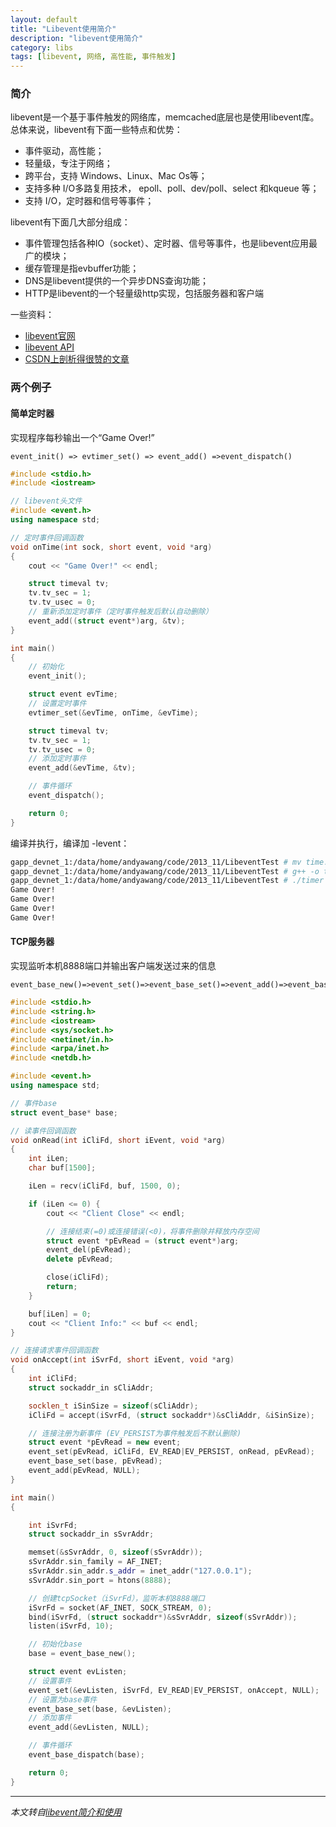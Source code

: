 ```yaml
---
layout: default
title: "Libevent使用简介"
description: "libevent使用简介"
category: libs
tags: [libevent, 网络, 高性能, 事件触发]
---
```


### 简介
libevent是一个基于事件触发的网络库，memcached底层也是使用libevent库。
总体来说，libevent有下面一些特点和优势：

* 事件驱动，高性能；
* 轻量级，专注于网络；
* 跨平台，支持 Windows、Linux、Mac Os等；
* 支持多种 I/O多路复用技术， epoll、poll、dev/poll、select 和kqueue 等；
* 支持 I/O，定时器和信号等事件；

libevent有下面几大部分组成：

* 事件管理包括各种IO（socket）、定时器、信号等事件，也是libevent应用最广的模块；
* 缓存管理是指evbuffer功能；
* DNS是libevent提供的一个异步DNS查询功能；
* HTTP是libevent的一个轻量级http实现，包括服务器和客户端

一些资料：

* [libevent官网](http://libevent.org/)
* [libevent API](http://www.monkey.org/~provos/libevent/doxygen-2.0.1/index.html)
* [CSDN上剖析得很赞的文章](http://blog.csdn.net/sparkliang/article/details/4957667)

### 两个例子
#### 简单定时器
实现程序每秒输出一个“Game Over!”

    event_init() => evtimer_set() => event_add() =>event_dispatch()

```c++
#include <stdio.h>
#include <iostream>

// libevent头文件
#include <event.h>
using namespace std;

// 定时事件回调函数
void onTime(int sock, short event, void *arg)
{
    cout << "Game Over!" << endl;

    struct timeval tv;
    tv.tv_sec = 1;
    tv.tv_usec = 0;
    // 重新添加定时事件（定时事件触发后默认自动删除）
    event_add((struct event*)arg, &tv);
}

int main()
{
    // 初始化
    event_init();

    struct event evTime;
    // 设置定时事件
    evtimer_set(&evTime, onTime, &evTime);

    struct timeval tv;
    tv.tv_sec = 1;
    tv.tv_usec = 0;
    // 添加定时事件
    event_add(&evTime, &tv);

    // 事件循环
    event_dispatch();

    return 0;
}
```

编译并执行，编译加 -levent：

```sh
gapp_devnet_1:/data/home/andyawang/code/2013_11/LibeventTest # mv time.cpp timer.cpp
gapp_devnet_1:/data/home/andyawang/code/2013_11/LibeventTest # g++ -o timer timer.cpp -levent
gapp_devnet_1:/data/home/andyawang/code/2013_11/LibeventTest # ./timer
Game Over!
Game Over!
Game Over!
Game Over!
```

#### TCP服务器
实现监听本机8888端口并输出客户端发送过来的信息

	event_base_new()=>event_set()=>event_base_set()=>event_add()=>event_base_dispatch()

```c++
#include <stdio.h>
#include <string.h>
#include <iostream>
#include <sys/socket.h>
#include <netinet/in.h>
#include <arpa/inet.h>
#include <netdb.h>

#include <event.h>
using namespace std;

// 事件base
struct event_base* base;

// 读事件回调函数
void onRead(int iCliFd, short iEvent, void *arg)
{
    int iLen;
    char buf[1500];

    iLen = recv(iCliFd, buf, 1500, 0);

    if (iLen <= 0) {
        cout << "Client Close" << endl;

        // 连接结束(=0)或连接错误(<0)，将事件删除并释放内存空间
        struct event *pEvRead = (struct event*)arg;
        event_del(pEvRead);
        delete pEvRead;

        close(iCliFd);
        return;
    }

    buf[iLen] = 0;
    cout << "Client Info:" << buf << endl;
}

// 连接请求事件回调函数
void onAccept(int iSvrFd, short iEvent, void *arg)
{
    int iCliFd;
    struct sockaddr_in sCliAddr;

    socklen_t iSinSize = sizeof(sCliAddr);
    iCliFd = accept(iSvrFd, (struct sockaddr*)&sCliAddr, &iSinSize);

    // 连接注册为新事件 (EV_PERSIST为事件触发后不默认删除)
    struct event *pEvRead = new event;
    event_set(pEvRead, iCliFd, EV_READ|EV_PERSIST, onRead, pEvRead);
    event_base_set(base, pEvRead);
    event_add(pEvRead, NULL);
}

int main()
{

    int iSvrFd;
    struct sockaddr_in sSvrAddr;

    memset(&sSvrAddr, 0, sizeof(sSvrAddr));
    sSvrAddr.sin_family = AF_INET;
    sSvrAddr.sin_addr.s_addr = inet_addr("127.0.0.1");
    sSvrAddr.sin_port = htons(8888);

    // 创建tcpSocket（iSvrFd），监听本机8888端口
    iSvrFd = socket(AF_INET, SOCK_STREAM, 0);
    bind(iSvrFd, (struct sockaddr*)&sSvrAddr, sizeof(sSvrAddr));
    listen(iSvrFd, 10);

    // 初始化base
    base = event_base_new();

    struct event evListen;
    // 设置事件
    event_set(&evListen, iSvrFd, EV_READ|EV_PERSIST, onAccept, NULL);
    // 设置为base事件
    event_base_set(base, &evListen);
    // 添加事件
    event_add(&evListen, NULL);

    // 事件循环
    event_base_dispatch(base);

    return 0;
}
```

---
*本文转自[libevent简介和使用](http://www.open-open.com/lib/view/open1386510630330.html)*
